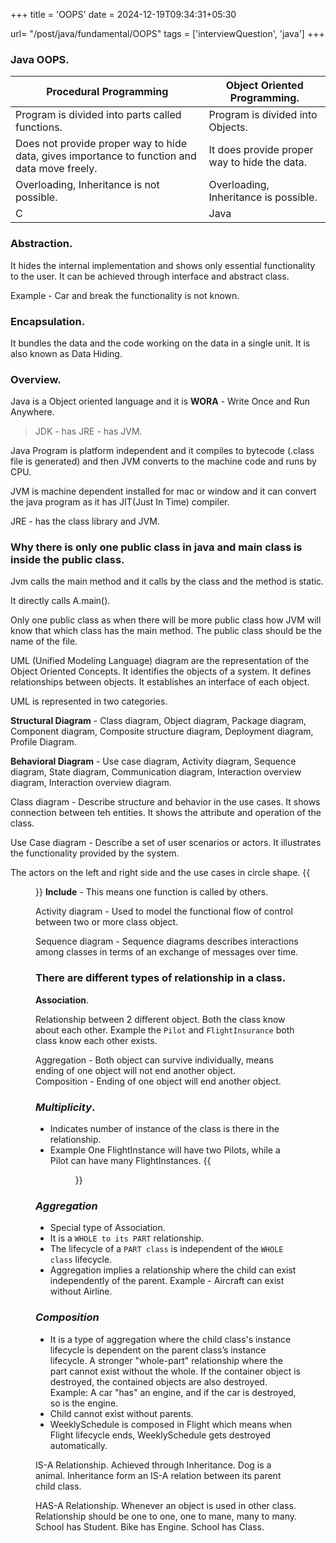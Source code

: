 +++
title = 'OOPS'
date = 2024-12-19T09:34:31+05:30

url= "/post/java/fundamental/OOPS"
tags = ['interviewQuestion', 'java']
+++
### Java OOPS.

| Procedural Programming                                                                       | Object Oriented Programming.                 |
| -------------------------------------------------------------------------------------------- |----------------------------------------------|
| Program is divided into parts called functions.                                              | Program is divided into Objects.             |
| Does not provide proper way to hide data, gives importance to function and data move freely. | It does provide proper way to hide the data. |
| Overloading, Inheritance is not possible.                                                    | Overloading, Inheritance is possible.        |
| C                                                                                            | Java                                         |

### Abstraction.

It hides the internal implementation and shows only essential functionality to the user. It can be achieved through interface and abstract class.

Example - Car and break the functionality is not known.

### Encapsulation.

It bundles the data and the code working on the data in a single unit.
It is also known as Data Hiding.

### Overview.

Java is a Object oriented language and it is **WORA** - Write Once and Run Anywhere.

> JDK - has JRE - has JVM.

Java Program is platform independent and it compiles to bytecode (.class file is generated) and then JVM converts to the machine code and runs by CPU.

JVM is machine dependent installed for mac or window and it can convert the java program as it has JIT(Just In Time) compiler.

JRE - has the class library and JVM.

### Why there is only one public class in java and main class is inside the public class.

Jvm calls the main method and it calls by the class and the method is static.

It directly calls A.main().

Only one public class as when there will be more public class how JVM will know that which class has the main method.
The public class should be the name of the file.

UML (Unified Modeling Language) diagram are the representation of the Object Oriented Concepts. It identifies the objects of a system. It defines relationships between objects. It establishes an interface of each object.

UML is represented in two categories.

**Structural Diagram** - Class diagram, Object diagram, Package diagram, Component diagram, Composite structure diagram, Deployment diagram, Profile Diagram.

**Behavioral Diagram** - Use case diagram, Activity diagram, Sequence diagram, State diagram, Communication diagram, Interaction overview diagram, Interaction overview diagram.

Class diagram - Describe structure and behavior in the use cases. It shows connection between teh entities. It shows the attribute and operation of the class.

Use Case diagram - Describe a set of user scenarios or actors. It illustrates the functionality provided by the system.

The actors on the left and right side and the use cases in circle shape.
{{<figure src="/images/Java/UseCaseDiagram.png" alt="UserRequest." caption="Sample Use Case Diagram.">}}
**Include** - This means one function is called by others.

Activity diagram - Used to model the functional flow of control between two or more class object.

Sequence diagram - Sequence diagrams describes interactions among classes in terms of an exchange of messages over time.

### There are different types of relationship in a class.

**Association**.

Relationship between 2 different object.
Both the class know about each other. Example the `Pilot` and `FlightInsurance` both class know each other exists.

Aggregation - Both object can survive individually, means ending of one object will not end another object.  
Composition - Ending of one object will end another object.

### *Multiplicity*.
- Indicates number of instance of the class is there in the relationship.
- Example One FlightInstance will have two Pilots, while a Pilot can have many FlightInstances.
  {{<figure src="/images/Java/ClassDiagram.png" alt="UserRequest." caption="Sample Class Diagram.">}}

### *Aggregation*
* Special type of Association.
* It is a `WHOLE to its PART` relationship.
* The lifecycle of a `PART class` is independent of the `WHOLE class` lifecycle.
* Aggregation implies a relationship where the child can exist independently of the parent.
  Example - Aircraft can exist without Airline.


### *Composition*
* It is a type of aggregation where the child class's instance lifecycle is dependent on the parent class’s instance lifecycle. A stronger "whole-part" relationship where the part cannot exist without the whole. If the container object is destroyed, the contained objects are also destroyed. Example: A car "has" an engine, and if the car is destroyed, so is the engine.
* Child cannot exist without parents.
* WeeklySchedule is composed in Flight which means when Flight lifecycle ends, WeeklySchedule gets destroyed automatically.

IS-A Relationship.
Achieved through Inheritance.
Dog is a animal.
Inheritance form an IS-A relation between its parent child class.

HAS-A Relationship.
Whenever an object is used in other class.
Relationship should be one to one, one to mane, many to many.
School has Student. Bike has Engine. School has Class.